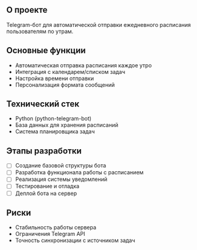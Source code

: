 ## О проекте

Telegram-бот для автоматической отправки ежедневного расписания пользователям по утрам.

## Основные функции

- Автоматическая отправка расписания каждое утро
- Интеграция с календарем/списком задач
- Настройка времени отправки
- Персонализация формата сообщений

## Технический стек

- Python (python-telegram-bot)
- База данных для хранения расписаний
- Система планировщика задач

## Этапы разработки

- [ ]  Создание базовой структуры бота
- [ ]  Разработка функционала работы с расписанием
- [ ]  Реализация системы уведомлений
- [ ]  Тестирование и отладка
- [ ]  Деплой бота на сервер

## Риски

- Стабильность работы сервера
- Ограничения Telegram API
- Точность синхронизации с источником задач
